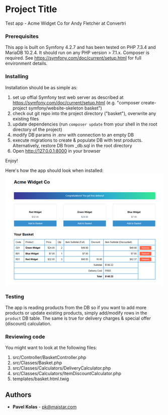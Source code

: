 # Project Title

Test app - Acme Widget Co for Andy Fletcher at Convertri

### Prerequisites

This app is built on Symfony 4.2.7 and has been tested on PHP 7.3.4 and MariaDB 10.2.4. It should run on any PHP version > 7.1.x. Composer is required.
See https://symfony.com/doc/current/setup.html for full environment details.

### Installing

Installation should be as simple as:

1. set up offial Symfony test web server as described at https://symfony.com/doc/current/setup.html (e.g. "composer create-project symfony/website-skeleton basket")
2. check out git repo into the project directory ("basket"), overwrite any existing files
3. update dependencies (run `composer update` from your shell in the root directory of the project)
4. modify DB params in .env with connection to an empty DB
5. execute migrations to create & populate DB with test products. Alternatively, restore DB from _db.sql in the root directory
6. Open http://127.0.0.1:8000 in your browser

Enjoy!

Here's how the app should look when installed:
![screenshot](https://github.com/MajstarDev/AcmeWidgetTest/blob/master/screenshot.png)

### Testing

The app is reading products from the DB so if you want to add more products or update existing products, simply add/modify rows in the `product` DB table. 
The same is true for delivery charges & special offer (discount) calculation.

### Reviewing code

You might want to look at the following files:
1. src/Controller/BasketController.php
2. src/Classes/Basket.php
3. src/Classes/Calculators/DeliveryCalculator.php
4. src/Classes/Calculators/ItemDiscountCalculator.php
5. templates/basket.html.twig

## Authors

* **Pavel Kolas** - pk@majstar.com
